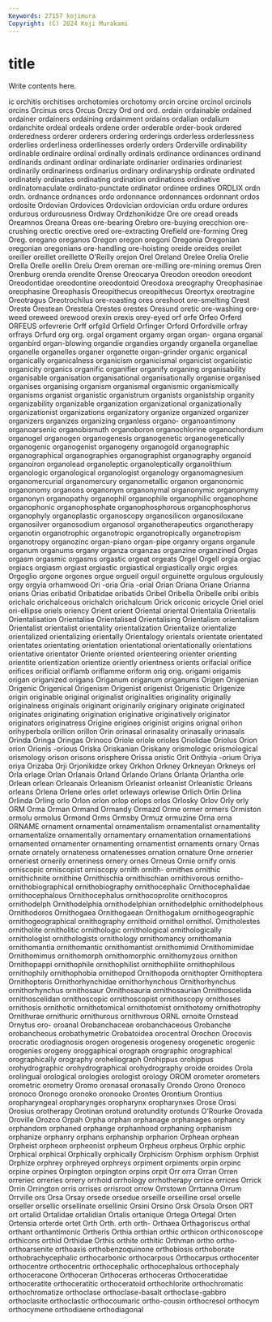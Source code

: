 ```yaml
---
Keywords: 27157 kojimura
Copyright: (C) 2024 Koji Murakami
---
```


# title

Write contents here.



ic orchitis orchitises orchotomies orchotomy orcin orcine orcinol orcinols orcins
Orcinus orcs Orcus Orczy Ord ord ord. ordain ordainable ordained
ordainer ordainers ordaining ordainment ordains ordalian ordalium ordanchite ordeal ordeals
ordene order orderable order-book ordered orderedness orderer orderers ordering orderings
orderless orderlessness orderlies orderliness orderlinesses orderly orders Orderville ordinability ordinable
ordinaire ordinal ordinally ordinals ordinance ordinances ordinand ordinands ordinant ordinar
ordinariate ordinarier ordinaries ordinariest ordinarily ordinariness ordinarius ordinary ordinaryship ordinate
ordinated ordinately ordinates ordinating ordination ordinations ordinative ordinatomaculate ordinato-punctate ordinator
ordinee ordines ORDLIX ordn ordn. ordnance ordnances ordo ordonnance ordonnances
ordonnant ordos ordosite Ordovian Ordovices Ordovician ordovician ordu ordure ordures
ordurous ordurousness Ordway Ordzhonikidze Ore ore oread oreads Oreamnos Oreana
Oreas ore-bearing Orebro ore-buying orecchion ore-crushing orectic orective ored ore-extracting
Orefield ore-forming Oreg Oreg. oregano oreganos Oregon oregon oregoni Oregonia
Oregonian oregonian oregonians ore-handling ore-hoisting oreide oreides oreilet oreiller oreillet
oreillette O'Reilly orejon Orel Oreland Orelee Orelia Orelie Orella Orelle
orellin Orelu Orem oreman ore-milling ore-mining oremus Oren Orenburg orenda
orendite Orense Oreocarya Oreodon oreodon oreodont Oreodontidae oreodontine oreodontoid Oreodoxa
oreography Oreophasinae oreophasine Oreophasis Oreopithecus oreopithecus Oreortyx oreotragine Oreotragus Oreotrochilus
ore-roasting ores oreshoot ore-smelting Orest Oreste Orestean Oresteia Orestes orestes
Oresund oretic ore-washing ore-weed oreweed orewood orexin orexis orey-eyed orf
orfe Orfeo Orferd ORFEUS orfevrerie Orff orfgild Orfield Orfinger Orford
Orfordville orfray orfrays Orfurd org org. orgal orgament orgamy organ
organ- organa organal organbird organ-blowing organdie organdies organdy organella organellae
organelle organelles organer organette organ-grinder organic organical organically organicalness organicism
organicismal organicist organicistic organicity organics organific organifier organify organing organisability
organisable organisation organisational organisationally organise organised organises organising organism organismal
organismic organismically organisms organist organistic organistrum organists organistship organity organizability
organizable organization organizational organizationally organizationist organizations organizatory organize organized organizer
organizers organizes organizing organless organo- organoantimony organoarsenic organobismuth organoboron organochlorine
organochordium organogel organogen organogenesis organogenetic organogenetically organogenic organogenist organogeny organogold
organographic organographical organographies organographist organography organoid organoiron organolead organoleptic organoleptically
organolithium organologic organological organologist organology organomagnesium organomercurial organomercury organometallic organon
organonomic organonomy organons organonym organonymal organonymic organonymy organonyn organopathy organophil
organophile organophilic organophone organophonic organophosphate organophosphorous organophosphorus organophyly organoplastic organoscopy
organosilicon organosiloxane organosilver organosodium organosol organotherapeutics organotherapy organotin organotrophic organotropic
organotropically organotropism organotropy organozinc organ-piano organ-pipe organry organs organule organum
organums organy organza organzas organzine organzined Orgas orgasm orgasmic orgasms
orgastic orgeat orgeats Orgel Orgell orgia orgiac orgiacs orgiasm orgiast
orgiastic orgiastical orgiastically orgic orgies Orgoglio orgone orgones orgue orgueil
orguil orguinette orgulous orgulously orgy orgyia orhamwood Ori -oria Oria
-orial Orian Oriana Oriane Orianna orians Orias oribatid Oribatidae oribatids
Oribel Oribella Oribelle oribi oribis orichalc orichalceous orichalch orichalcum Orick
oriconic oricycle Oriel oriel ori-ellipse oriels oriency Orient orient Oriental
oriental Orientalia Orientalis Orientalisation Orientalise Orientalised Orientalising Orientalism orientalism Orientalist
orientalist orientality orientalization Orientalize orientalize orientalized orientalizing orientally Orientalogy orientals
orientate orientated orientates orientating orientation orientational orientationally orientations orientative orientator
Oriente oriented orienteering orienter orienting orientite orientization orientize oriently orientness
orients orifacial orifice orifices orificial oriflamb oriflamme oriform orig orig.
origami origamis origan origanized origans Origanum origanum origanums Origen Origenian
Origenic Origenical Origenism Origenist origenist Origenistic Origenize origin originable original
originalist originalities originality originally originalness originals originant originarily originary originate
originated originates originating origination originative originatively originator originators originatress Origine
origines originist origins orignal orihon orihyperbola orillion orillon Orin orinasal
orinasality orinasally orinasals Orinda Oringa Oringas Orinoco Oriole oriole orioles
Oriolidae Oriolus Orion orion Orionis -orious Oriska Oriskanian Oriskany orismologic
orismological orismology orison orisons orisphere Orissa oristic Orit Orithyia -orium
Oriya oriya Orizaba Orji Orjonikidze orkey Orkhon Orkney Orkneyan Orkneys
orl Orla orlage Orlan Orlanais Orland Orlando Orlans Orlanta Orlantha
orle Orlean orlean Orleanais Orleanism Orleanist orleanist Orleanistic Orleans orleans
Orlena Orlene orles orlet orleways orlewise Orlich Orlin Orlina Orlinda
Orling orlo Orlon orlon orlop orlops orlos Orlosky Orlov Orly
orly ORM Orma Orman Ormand Ormandy Ormazd Orme ormer ormers
Ormiston ormolu ormolus Ormond Orms Ormsby Ormuz ormuzine Orna orna
ORNAME ornament ornamental ornamentalism ornamentalist ornamentality ornamentalize ornamentally ornamentary ornamentation
ornamentations ornamented ornamenter ornamenting ornamentist ornaments ornary Ornas ornate ornately
ornateness ornatenesses ornation ornature Orne ornerier orneriest ornerily orneriness ornery
ornes Orneus Ornie ornify ornis orniscopic orniscopist orniscopy ornith ornith-
ornithes ornithic ornithichnite ornithine Ornithischia ornithischian ornithivorous ornitho- ornithobiographical ornithobiography
ornithocephalic Ornithocephalidae ornithocephalous Ornithocephalus ornithocoprolite ornithocopros ornithodelph Ornithodelphia ornithodelphian ornithodelphic
ornithodelphous Ornithodoros Ornithogaea Ornithogaean Ornithogalum ornithogeographic ornithogeographical ornithography ornithoid ornithol
ornithol. Ornitholestes ornitholite ornitholitic ornithologic ornithological ornithologically ornithologist ornithologists ornithology
ornithomancy ornithomania ornithomantia ornithomantic ornithomantist ornithomimid Ornithomimidae Ornithomimus ornithomorph ornithomorphic
ornithomyzous ornithon Ornithopappi ornithophile ornithophilist ornithophilite ornithophilous ornithophily ornithophobia ornithopod
Ornithopoda ornithopter Ornithoptera Ornithopteris Ornithorhynchidae ornithorhynchous Ornithorhynchus ornithorhynchus ornithosaur Ornithosauria
ornithosaurian Ornithoscelida ornithoscelidan ornithoscopic ornithoscopist ornithoscopy ornithoses ornithosis ornithotic ornithotomical
ornithotomist ornithotomy ornithotrophy Ornithurae ornithuric ornithurous ornithvrous ORNL ornoite Ornstead
Ornytus oro- oroanal Orobanchaceae orobanchaceous Orobanche orobancheous orobathymetric Orobatoidea orocentral
Orochon Orocovis orocratic orodiagnosis orogen orogenesis orogenesy orogenetic orogenic orogenies
orogeny oroggaphical orograph orographic orographical orographically orography oroheliograph Orohippus orohippus
orohydrographic orohydrographical orohydrography oroide oroides Orola orolingual orological orologies orologist
orology OROM orometer orometers orometric orometry Oromo oronasal oronasally Orondo
Orono Oronoco oronoco Oronogo oronoko oronooko Orontes Orontium Orontius oropharyngeal
oropharynges oropharynx oropharynxes Orose Orosi Orosius orotherapy Orotinan orotund orotundity
orotunds O'Rourke Orovada Oroville Orozco Orpah Orpha orphan orphanage orphanages
orphancy orphandom orphaned orphange orphanhood orphaning orphanism orphanize orphanry orphans
orphanship orpharion Orphean orphean Orpheist orpheon orpheonist orpheum Orpheus orpheus
Orphic orphic Orphical orphical Orphically orphically Orphicism Orphism orphism Orphist
Orphize orphrey orphreyed orphreys orpiment orpiments orpin orpinc orpine orpines
Orpington orpington orpins orpit Orr orra Orran Orren orreriec orreries
orrery orrhoid orrhology orrhotherapy orrice orrices Orrick Orrin Orrington orris
orrises orrisroot orrow Orrstown Orrtanna Orrum Orrville ors Orsa Orsay
orsede orsedue orseille orseilline orsel orselle orseller orsellic orsellinate orsellinic
Orsini Orsino Orsk Orsola Orson ORT ort ortalid Ortalidae ortalidian
Ortalis ortanique Ortega Ortegal Orten Ortensia orterde ortet Orth Orth.
orth orth- Orthaea Orthagoriscus orthal orthant orthantimonic Ortheris Orthia orthian
orthic orthicon orthiconoscope orthicons orthid Orthidae Orthis orthite orthitic Orthman
ortho ortho- orthoarsenite orthoaxis orthobenzoquinone orthobiosis orthoborate orthobrachycephalic orthocarbonic orthocarpous
Orthocarpus orthocenter orthocentre orthocentric orthocephalic orthocephalous orthocephaly orthoceracone Orthoceran Orthoceras
orthoceras Orthoceratidae orthoceratite orthoceratitic orthoceratoid orthochlorite orthochromatic orthochromatize orthoclase orthoclase-basalt
orthoclase-gabbro orthoclasite orthoclastic orthocoumaric ortho-cousin orthocresol orthocym orthocymene orthodiaene orthodiagonal
